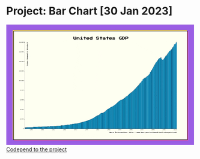 # Project: Bar Chart [30 Jan 2023]

![Gif of the project](./gif_barchart.gif)
[Codepend to the project](https://codepen.io/haanna/pen/VwBBWaG)
